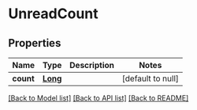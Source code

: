 # UnreadCount
## Properties

Name | Type | Description | Notes
------------ | ------------- | ------------- | -------------
**count** | [**Long**](long) |  | [default to null]

[[Back to Model list]](../README#documentation-for-models) [[Back to API list]](../README#documentation-for-api-endpoints) [[Back to README]](../README)

